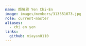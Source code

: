 ```yaml
---
name: 顏琦恩 Yen Chi-En 
image: images/members/313551073.jpg 
role: current-master
aliases:
  - chi en yen
links:
  github: miayan0110 
---
```

